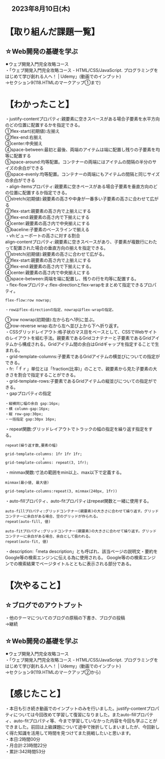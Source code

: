 ## 　2023年8月10日(木)
# 【取り組んだ課題一覧】
## ☆Web開発の基礎を学ぶ
⚫︎ウェブ開発入門完全攻略コース<br>
・「ウェブ開発入門完全攻略コース - HTML/CSS/JavaScript. プログラミングをはじめて学び創れる人へ！ | Udemy」(動画でのインプット)<br>
→セクション9(118.HTMLのマークアップ①まで)<br>
# 【わかったこと】
・justify-contentプロパティ:親要素に空きスペースがある場合子要素を水平方向のどの位置に配置するかを指定できる。<br>
①flex-start(初期値):左揃え<br>
②flex-end:右揃え<br>
③center:中央揃え<br>
④space-between:最初と最後、両端のアイテムは端に配置し残りの子要素を均等に配置する<br>
⑤space-around:均等配置。コンテナーの両端にはアイテムの間隔の半分のサイズの余白ができる<br>
⑥space-evenly:均等配置。コンテナーの両端にもアイテムの間隔と同じサイズの余白ができる<br>
・align-itemsプロパティ:親要素に空きペースがある場合子要素を垂直方向のどの位置に配置するか指定できる。<br>
①stretch(初期値):親要素の高さや中身が一番多い子要素の高さに合わせて広がる<br>
②flex-start:親要素の高さ内で上揃えにする<br>
③flex-end:親要素の高さ内で下揃えにする<br>
④center:親要素の高さ内で中央揃えにする<br>
⑤baceline:子要素のベースラインで揃える<br>
・vh:ビューポートの高さに対する割合<br>
align-contentプロパティ:親要素に空きスペースがあり、子要素が複数行にわたって配置された場合の垂直方向の揃えを指定できる。<br>
①stretch(初期値):親要素の高さに合わせて広がる。<br>
②flex-start:親要素の高さ内で上揃えにする<br>
③flex-end:親要素の高さ内で下揃えにする。<br>
④center:親要素の高さ内で中央揃えにする<br>
⑤space-between:両端を端に配置し、残りの行を均等に配置する。<br>
・flex-flowプロパティ:flex-directionとflex-wrapをまとめて指定できるプロパティ。<br>
```
flex-flow:row nowrap;

・rowはflex-directionの指定、nowrapはflex-wrapの指定。
```
①row nowrap(初期値):左から右へ1列に並ぶ。<br>
②row-reverse wrap:右から左へ並び上から下へ折り返す。<br>
・CSSグリッドレイアウト:格子状のマス目をベースとして、CSSでWebサイトのレイアウトを組む手法。親要素であるGridコナテナーと子要素であるGridアイテムから構成される。Gridアイテム間の余白はGridギャップを指定することで生まれる。<br>
・grid-template-columns:子要素であるGridアイテムの横並びについての指定ができる。<br>
・fr:「ｆｒ」単位とは「fraction(比率)」のことで、親要素から見た子要素の大きさを割合で指定することができる。<br>
・grid-template-rows:子要素であるGridアイテムの縦並びについての指定ができる。<br>
・gapプロパティの指定<br>
```
・縦横同じ幅の余白 gap:16px;
・横 column-gap:16px;
・縦 row-gap:30px;
・一括指定 gap:30px 16px;
```
・repeat関数:グリッドレイアウトでトラックの幅の指定を繰り返す指定をする。<br>
```
repeat(繰り返す数,要素の幅)

grid-template-columns: 1fr 1fr 1fr;
                 ↓
grid-template-columns: repeat(3, 1fr);
```
・minmax関数:寸法の範囲をmin以上、max以下で定義する。<br>
```
minmax(最小値, 最大値)

grid-template-columns:repeat(3, minmax(240px, 1fr))
```
・auto-fillプロパティ、auto-fitプロパティはrepeat関数と一緒に使用する。<br>
```
auto-fillプロパティ:グリッドコンテナー(親要素)の大きさに合わせて繰り返す。グリッドコンテナーに余白がある場合、空のグリッドが作られる。
repeat(auto-fill, 値)

auto-fitプロパティ:グリッドコンテナー(親要素)の大きさに合わせて繰り返す。グリッドコンテナーに余白がある場合、余白として扱われる。
repeat(auto-fit, 値)
```
・description:「meta description」とも呼ばれ、該当ページの説明文・要約をGoogle等の検索エンジンに伝える為に使用される。 Google等のの検索エンジンでの検索結果でページタイトルとともに表示される部分である。<br>
# 【次やること】
## ☆ブログでのアウトプット
・他のテーマについてのブログの原稿の下書き、ブログの投稿<br>
→継続<br>
## ☆Web開発の基礎を学ぶ
⚫︎ウェブ開発入門完全攻略コース<br>
・「ウェブ開発入門完全攻略コース - HTML/CSS/JavaScript. プログラミングをはじめて学び創れる人へ！ | Udemy」(動画でのインプット)<br>
→セクション9(119.HTMLのマークアップ②から)<br>
# 【感じたこと】
・本日も引き続き動画でのインプットのみを行いました。justify-contentプロパティについては今回改めて学習して復習になりました。またauto-fillプロパティ、auto-fitプロパティ等、今まで学習していなかった内容を今回も学ぶことができました。前回は上級課題について途中で挫折してしまいましたが、今回新しく得た知識を活用して時間を見つけてまた挑戦したいと思います。<br>
・本日:2時間00分<br>
・月合計:23時間22分<br>
・累計:342時間53分<br>
